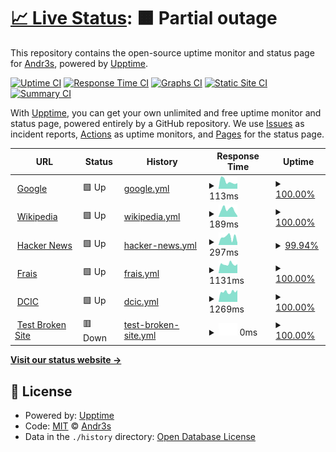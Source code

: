 # [📈 Live Status](https://andrus-code.github.io/upptime): <!--live status--> **🟧 Partial outage**

This repository contains the open-source uptime monitor and status page for [Andr3s](https://andrus-code.github.io/upptime), powered by [Upptime](https://github.com/upptime/upptime).

[![Uptime CI](https://github.com/andrus-code/upptime/workflows/Uptime%20CI/badge.svg)](https://github.com/andrus-code/upptime/actions?query=workflow%3A%22Uptime+CI%22)
[![Response Time CI](https://github.com/andrus-code/upptime/workflows/Response%20Time%20CI/badge.svg)](https://github.com/andrus-code/upptime/actions?query=workflow%3A%22Response+Time+CI%22)
[![Graphs CI](https://github.com/andrus-code/upptime/workflows/Graphs%20CI/badge.svg)](https://github.com/andrus-code/upptime/actions?query=workflow%3A%22Graphs+CI%22)
[![Static Site CI](https://github.com/andrus-code/upptime/workflows/Static%20Site%20CI/badge.svg)](https://github.com/andrus-code/upptime/actions?query=workflow%3A%22Static+Site+CI%22)
[![Summary CI](https://github.com/andrus-code/upptime/workflows/Summary%20CI/badge.svg)](https://github.com/andrus-code/upptime/actions?query=workflow%3A%22Summary+CI%22)

With [Upptime](https://upptime.js.org), you can get your own unlimited and free uptime monitor and status page, powered entirely by a GitHub repository. We use [Issues](https://github.com/andrus-code/upptime/issues) as incident reports, [Actions](https://github.com/andrus-code/upptime/actions) as uptime monitors, and [Pages](https://andrus-code.github.io/upptime) for the status page.

<!--start: status pages-->
<!-- This summary is generated by Upptime (https://github.com/upptime/upptime) -->
<!-- Do not edit this manually, your changes will be overwritten -->
<!-- prettier-ignore -->
| URL | Status | History | Response Time | Uptime |
| --- | ------ | ------- | ------------- | ------ |
| <img alt="" src="https://icons.duckduckgo.com/ip3/www.google.com.ico" height="13"> [Google](https://www.google.com) | 🟩 Up | [google.yml](https://github.com/andrus-code/pagesstatus/commits/HEAD/history/google.yml) | <details><summary><img alt="Response time graph" src="./graphs/google/response-time-week.png" height="20"> 113ms</summary><br><a href="https://andrus-code.github.io/pagesstatus/history/google"><img alt="Response time 109" src="https://img.shields.io/endpoint?url=https%3A%2F%2Fraw.githubusercontent.com%2Fandrus-code%2Fpagesstatus%2FHEAD%2Fapi%2Fgoogle%2Fresponse-time.json"></a><br><a href="https://andrus-code.github.io/pagesstatus/history/google"><img alt="24-hour response time 86" src="https://img.shields.io/endpoint?url=https%3A%2F%2Fraw.githubusercontent.com%2Fandrus-code%2Fpagesstatus%2FHEAD%2Fapi%2Fgoogle%2Fresponse-time-day.json"></a><br><a href="https://andrus-code.github.io/pagesstatus/history/google"><img alt="7-day response time 113" src="https://img.shields.io/endpoint?url=https%3A%2F%2Fraw.githubusercontent.com%2Fandrus-code%2Fpagesstatus%2FHEAD%2Fapi%2Fgoogle%2Fresponse-time-week.json"></a><br><a href="https://andrus-code.github.io/pagesstatus/history/google"><img alt="30-day response time 99" src="https://img.shields.io/endpoint?url=https%3A%2F%2Fraw.githubusercontent.com%2Fandrus-code%2Fpagesstatus%2FHEAD%2Fapi%2Fgoogle%2Fresponse-time-month.json"></a><br><a href="https://andrus-code.github.io/pagesstatus/history/google"><img alt="1-year response time 109" src="https://img.shields.io/endpoint?url=https%3A%2F%2Fraw.githubusercontent.com%2Fandrus-code%2Fpagesstatus%2FHEAD%2Fapi%2Fgoogle%2Fresponse-time-year.json"></a></details> | <details><summary><a href="https://andrus-code.github.io/pagesstatus/history/google">100.00%</a></summary><a href="https://andrus-code.github.io/pagesstatus/history/google"><img alt="All-time uptime 100.00%" src="https://img.shields.io/endpoint?url=https%3A%2F%2Fraw.githubusercontent.com%2Fandrus-code%2Fpagesstatus%2FHEAD%2Fapi%2Fgoogle%2Fuptime.json"></a><br><a href="https://andrus-code.github.io/pagesstatus/history/google"><img alt="24-hour uptime 100.00%" src="https://img.shields.io/endpoint?url=https%3A%2F%2Fraw.githubusercontent.com%2Fandrus-code%2Fpagesstatus%2FHEAD%2Fapi%2Fgoogle%2Fuptime-day.json"></a><br><a href="https://andrus-code.github.io/pagesstatus/history/google"><img alt="7-day uptime 100.00%" src="https://img.shields.io/endpoint?url=https%3A%2F%2Fraw.githubusercontent.com%2Fandrus-code%2Fpagesstatus%2FHEAD%2Fapi%2Fgoogle%2Fuptime-week.json"></a><br><a href="https://andrus-code.github.io/pagesstatus/history/google"><img alt="30-day uptime 100.00%" src="https://img.shields.io/endpoint?url=https%3A%2F%2Fraw.githubusercontent.com%2Fandrus-code%2Fpagesstatus%2FHEAD%2Fapi%2Fgoogle%2Fuptime-month.json"></a><br><a href="https://andrus-code.github.io/pagesstatus/history/google"><img alt="1-year uptime 99.99%" src="https://img.shields.io/endpoint?url=https%3A%2F%2Fraw.githubusercontent.com%2Fandrus-code%2Fpagesstatus%2FHEAD%2Fapi%2Fgoogle%2Fuptime-year.json"></a></details>
| <img alt="" src="https://icons.duckduckgo.com/ip3/en.wikipedia.org.ico" height="13"> [Wikipedia](https://en.wikipedia.org) | 🟩 Up | [wikipedia.yml](https://github.com/andrus-code/pagesstatus/commits/HEAD/history/wikipedia.yml) | <details><summary><img alt="Response time graph" src="./graphs/wikipedia/response-time-week.png" height="20"> 189ms</summary><br><a href="https://andrus-code.github.io/pagesstatus/history/wikipedia"><img alt="Response time 224" src="https://img.shields.io/endpoint?url=https%3A%2F%2Fraw.githubusercontent.com%2Fandrus-code%2Fpagesstatus%2FHEAD%2Fapi%2Fwikipedia%2Fresponse-time.json"></a><br><a href="https://andrus-code.github.io/pagesstatus/history/wikipedia"><img alt="24-hour response time 24" src="https://img.shields.io/endpoint?url=https%3A%2F%2Fraw.githubusercontent.com%2Fandrus-code%2Fpagesstatus%2FHEAD%2Fapi%2Fwikipedia%2Fresponse-time-day.json"></a><br><a href="https://andrus-code.github.io/pagesstatus/history/wikipedia"><img alt="7-day response time 189" src="https://img.shields.io/endpoint?url=https%3A%2F%2Fraw.githubusercontent.com%2Fandrus-code%2Fpagesstatus%2FHEAD%2Fapi%2Fwikipedia%2Fresponse-time-week.json"></a><br><a href="https://andrus-code.github.io/pagesstatus/history/wikipedia"><img alt="30-day response time 252" src="https://img.shields.io/endpoint?url=https%3A%2F%2Fraw.githubusercontent.com%2Fandrus-code%2Fpagesstatus%2FHEAD%2Fapi%2Fwikipedia%2Fresponse-time-month.json"></a><br><a href="https://andrus-code.github.io/pagesstatus/history/wikipedia"><img alt="1-year response time 226" src="https://img.shields.io/endpoint?url=https%3A%2F%2Fraw.githubusercontent.com%2Fandrus-code%2Fpagesstatus%2FHEAD%2Fapi%2Fwikipedia%2Fresponse-time-year.json"></a></details> | <details><summary><a href="https://andrus-code.github.io/pagesstatus/history/wikipedia">100.00%</a></summary><a href="https://andrus-code.github.io/pagesstatus/history/wikipedia"><img alt="All-time uptime 100.00%" src="https://img.shields.io/endpoint?url=https%3A%2F%2Fraw.githubusercontent.com%2Fandrus-code%2Fpagesstatus%2FHEAD%2Fapi%2Fwikipedia%2Fuptime.json"></a><br><a href="https://andrus-code.github.io/pagesstatus/history/wikipedia"><img alt="24-hour uptime 100.00%" src="https://img.shields.io/endpoint?url=https%3A%2F%2Fraw.githubusercontent.com%2Fandrus-code%2Fpagesstatus%2FHEAD%2Fapi%2Fwikipedia%2Fuptime-day.json"></a><br><a href="https://andrus-code.github.io/pagesstatus/history/wikipedia"><img alt="7-day uptime 100.00%" src="https://img.shields.io/endpoint?url=https%3A%2F%2Fraw.githubusercontent.com%2Fandrus-code%2Fpagesstatus%2FHEAD%2Fapi%2Fwikipedia%2Fuptime-week.json"></a><br><a href="https://andrus-code.github.io/pagesstatus/history/wikipedia"><img alt="30-day uptime 100.00%" src="https://img.shields.io/endpoint?url=https%3A%2F%2Fraw.githubusercontent.com%2Fandrus-code%2Fpagesstatus%2FHEAD%2Fapi%2Fwikipedia%2Fuptime-month.json"></a><br><a href="https://andrus-code.github.io/pagesstatus/history/wikipedia"><img alt="1-year uptime 100.00%" src="https://img.shields.io/endpoint?url=https%3A%2F%2Fraw.githubusercontent.com%2Fandrus-code%2Fpagesstatus%2FHEAD%2Fapi%2Fwikipedia%2Fuptime-year.json"></a></details>
| <img alt="" src="https://icons.duckduckgo.com/ip3/news.ycombinator.com.ico" height="13"> [Hacker News](https://news.ycombinator.com) | 🟩 Up | [hacker-news.yml](https://github.com/andrus-code/pagesstatus/commits/HEAD/history/hacker-news.yml) | <details><summary><img alt="Response time graph" src="./graphs/hacker-news/response-time-week.png" height="20"> 297ms</summary><br><a href="https://andrus-code.github.io/pagesstatus/history/hacker-news"><img alt="Response time 294" src="https://img.shields.io/endpoint?url=https%3A%2F%2Fraw.githubusercontent.com%2Fandrus-code%2Fpagesstatus%2FHEAD%2Fapi%2Fhacker-news%2Fresponse-time.json"></a><br><a href="https://andrus-code.github.io/pagesstatus/history/hacker-news"><img alt="24-hour response time 223" src="https://img.shields.io/endpoint?url=https%3A%2F%2Fraw.githubusercontent.com%2Fandrus-code%2Fpagesstatus%2FHEAD%2Fapi%2Fhacker-news%2Fresponse-time-day.json"></a><br><a href="https://andrus-code.github.io/pagesstatus/history/hacker-news"><img alt="7-day response time 297" src="https://img.shields.io/endpoint?url=https%3A%2F%2Fraw.githubusercontent.com%2Fandrus-code%2Fpagesstatus%2FHEAD%2Fapi%2Fhacker-news%2Fresponse-time-week.json"></a><br><a href="https://andrus-code.github.io/pagesstatus/history/hacker-news"><img alt="30-day response time 294" src="https://img.shields.io/endpoint?url=https%3A%2F%2Fraw.githubusercontent.com%2Fandrus-code%2Fpagesstatus%2FHEAD%2Fapi%2Fhacker-news%2Fresponse-time-month.json"></a><br><a href="https://andrus-code.github.io/pagesstatus/history/hacker-news"><img alt="1-year response time 289" src="https://img.shields.io/endpoint?url=https%3A%2F%2Fraw.githubusercontent.com%2Fandrus-code%2Fpagesstatus%2FHEAD%2Fapi%2Fhacker-news%2Fresponse-time-year.json"></a></details> | <details><summary><a href="https://andrus-code.github.io/pagesstatus/history/hacker-news">99.94%</a></summary><a href="https://andrus-code.github.io/pagesstatus/history/hacker-news"><img alt="All-time uptime 99.94%" src="https://img.shields.io/endpoint?url=https%3A%2F%2Fraw.githubusercontent.com%2Fandrus-code%2Fpagesstatus%2FHEAD%2Fapi%2Fhacker-news%2Fuptime.json"></a><br><a href="https://andrus-code.github.io/pagesstatus/history/hacker-news"><img alt="24-hour uptime 99.56%" src="https://img.shields.io/endpoint?url=https%3A%2F%2Fraw.githubusercontent.com%2Fandrus-code%2Fpagesstatus%2FHEAD%2Fapi%2Fhacker-news%2Fuptime-day.json"></a><br><a href="https://andrus-code.github.io/pagesstatus/history/hacker-news"><img alt="7-day uptime 99.94%" src="https://img.shields.io/endpoint?url=https%3A%2F%2Fraw.githubusercontent.com%2Fandrus-code%2Fpagesstatus%2FHEAD%2Fapi%2Fhacker-news%2Fuptime-week.json"></a><br><a href="https://andrus-code.github.io/pagesstatus/history/hacker-news"><img alt="30-day uptime 99.99%" src="https://img.shields.io/endpoint?url=https%3A%2F%2Fraw.githubusercontent.com%2Fandrus-code%2Fpagesstatus%2FHEAD%2Fapi%2Fhacker-news%2Fuptime-month.json"></a><br><a href="https://andrus-code.github.io/pagesstatus/history/hacker-news"><img alt="1-year uptime 99.91%" src="https://img.shields.io/endpoint?url=https%3A%2F%2Fraw.githubusercontent.com%2Fandrus-code%2Fpagesstatus%2FHEAD%2Fapi%2Fhacker-news%2Fuptime-year.json"></a></details>
| <img alt="" src="https://icons.duckduckgo.com/ip3/frais.sed.com.ar.ico" height="13"> [Frais](https://frais.sed.com.ar) | 🟩 Up | [frais.yml](https://github.com/andrus-code/pagesstatus/commits/HEAD/history/frais.yml) | <details><summary><img alt="Response time graph" src="./graphs/frais/response-time-week.png" height="20"> 1131ms</summary><br><a href="https://andrus-code.github.io/pagesstatus/history/frais"><img alt="Response time 1315" src="https://img.shields.io/endpoint?url=https%3A%2F%2Fraw.githubusercontent.com%2Fandrus-code%2Fpagesstatus%2FHEAD%2Fapi%2Ffrais%2Fresponse-time.json"></a><br><a href="https://andrus-code.github.io/pagesstatus/history/frais"><img alt="24-hour response time 1133" src="https://img.shields.io/endpoint?url=https%3A%2F%2Fraw.githubusercontent.com%2Fandrus-code%2Fpagesstatus%2FHEAD%2Fapi%2Ffrais%2Fresponse-time-day.json"></a><br><a href="https://andrus-code.github.io/pagesstatus/history/frais"><img alt="7-day response time 1131" src="https://img.shields.io/endpoint?url=https%3A%2F%2Fraw.githubusercontent.com%2Fandrus-code%2Fpagesstatus%2FHEAD%2Fapi%2Ffrais%2Fresponse-time-week.json"></a><br><a href="https://andrus-code.github.io/pagesstatus/history/frais"><img alt="30-day response time 1144" src="https://img.shields.io/endpoint?url=https%3A%2F%2Fraw.githubusercontent.com%2Fandrus-code%2Fpagesstatus%2FHEAD%2Fapi%2Ffrais%2Fresponse-time-month.json"></a><br><a href="https://andrus-code.github.io/pagesstatus/history/frais"><img alt="1-year response time 1273" src="https://img.shields.io/endpoint?url=https%3A%2F%2Fraw.githubusercontent.com%2Fandrus-code%2Fpagesstatus%2FHEAD%2Fapi%2Ffrais%2Fresponse-time-year.json"></a></details> | <details><summary><a href="https://andrus-code.github.io/pagesstatus/history/frais">100.00%</a></summary><a href="https://andrus-code.github.io/pagesstatus/history/frais"><img alt="All-time uptime 98.41%" src="https://img.shields.io/endpoint?url=https%3A%2F%2Fraw.githubusercontent.com%2Fandrus-code%2Fpagesstatus%2FHEAD%2Fapi%2Ffrais%2Fuptime.json"></a><br><a href="https://andrus-code.github.io/pagesstatus/history/frais"><img alt="24-hour uptime 100.00%" src="https://img.shields.io/endpoint?url=https%3A%2F%2Fraw.githubusercontent.com%2Fandrus-code%2Fpagesstatus%2FHEAD%2Fapi%2Ffrais%2Fuptime-day.json"></a><br><a href="https://andrus-code.github.io/pagesstatus/history/frais"><img alt="7-day uptime 100.00%" src="https://img.shields.io/endpoint?url=https%3A%2F%2Fraw.githubusercontent.com%2Fandrus-code%2Fpagesstatus%2FHEAD%2Fapi%2Ffrais%2Fuptime-week.json"></a><br><a href="https://andrus-code.github.io/pagesstatus/history/frais"><img alt="30-day uptime 100.00%" src="https://img.shields.io/endpoint?url=https%3A%2F%2Fraw.githubusercontent.com%2Fandrus-code%2Fpagesstatus%2FHEAD%2Fapi%2Ffrais%2Fuptime-month.json"></a><br><a href="https://andrus-code.github.io/pagesstatus/history/frais"><img alt="1-year uptime 96.93%" src="https://img.shields.io/endpoint?url=https%3A%2F%2Fraw.githubusercontent.com%2Fandrus-code%2Fpagesstatus%2FHEAD%2Fapi%2Ffrais%2Fuptime-year.json"></a></details>
| <img alt="" src="https://icons.duckduckgo.com/ip3/cs.uns.edu.ar.ico" height="13"> [DCIC](https://cs.uns.edu.ar/~devcs) | 🟩 Up | [dcic.yml](https://github.com/andrus-code/pagesstatus/commits/HEAD/history/dcic.yml) | <details><summary><img alt="Response time graph" src="./graphs/dcic/response-time-week.png" height="20"> 1269ms</summary><br><a href="https://andrus-code.github.io/pagesstatus/history/dcic"><img alt="Response time 1489" src="https://img.shields.io/endpoint?url=https%3A%2F%2Fraw.githubusercontent.com%2Fandrus-code%2Fpagesstatus%2FHEAD%2Fapi%2Fdcic%2Fresponse-time.json"></a><br><a href="https://andrus-code.github.io/pagesstatus/history/dcic"><img alt="24-hour response time 1486" src="https://img.shields.io/endpoint?url=https%3A%2F%2Fraw.githubusercontent.com%2Fandrus-code%2Fpagesstatus%2FHEAD%2Fapi%2Fdcic%2Fresponse-time-day.json"></a><br><a href="https://andrus-code.github.io/pagesstatus/history/dcic"><img alt="7-day response time 1269" src="https://img.shields.io/endpoint?url=https%3A%2F%2Fraw.githubusercontent.com%2Fandrus-code%2Fpagesstatus%2FHEAD%2Fapi%2Fdcic%2Fresponse-time-week.json"></a><br><a href="https://andrus-code.github.io/pagesstatus/history/dcic"><img alt="30-day response time 1288" src="https://img.shields.io/endpoint?url=https%3A%2F%2Fraw.githubusercontent.com%2Fandrus-code%2Fpagesstatus%2FHEAD%2Fapi%2Fdcic%2Fresponse-time-month.json"></a><br><a href="https://andrus-code.github.io/pagesstatus/history/dcic"><img alt="1-year response time 1499" src="https://img.shields.io/endpoint?url=https%3A%2F%2Fraw.githubusercontent.com%2Fandrus-code%2Fpagesstatus%2FHEAD%2Fapi%2Fdcic%2Fresponse-time-year.json"></a></details> | <details><summary><a href="https://andrus-code.github.io/pagesstatus/history/dcic">100.00%</a></summary><a href="https://andrus-code.github.io/pagesstatus/history/dcic"><img alt="All-time uptime 98.75%" src="https://img.shields.io/endpoint?url=https%3A%2F%2Fraw.githubusercontent.com%2Fandrus-code%2Fpagesstatus%2FHEAD%2Fapi%2Fdcic%2Fuptime.json"></a><br><a href="https://andrus-code.github.io/pagesstatus/history/dcic"><img alt="24-hour uptime 100.00%" src="https://img.shields.io/endpoint?url=https%3A%2F%2Fraw.githubusercontent.com%2Fandrus-code%2Fpagesstatus%2FHEAD%2Fapi%2Fdcic%2Fuptime-day.json"></a><br><a href="https://andrus-code.github.io/pagesstatus/history/dcic"><img alt="7-day uptime 100.00%" src="https://img.shields.io/endpoint?url=https%3A%2F%2Fraw.githubusercontent.com%2Fandrus-code%2Fpagesstatus%2FHEAD%2Fapi%2Fdcic%2Fuptime-week.json"></a><br><a href="https://andrus-code.github.io/pagesstatus/history/dcic"><img alt="30-day uptime 100.00%" src="https://img.shields.io/endpoint?url=https%3A%2F%2Fraw.githubusercontent.com%2Fandrus-code%2Fpagesstatus%2FHEAD%2Fapi%2Fdcic%2Fuptime-month.json"></a><br><a href="https://andrus-code.github.io/pagesstatus/history/dcic"><img alt="1-year uptime 98.21%" src="https://img.shields.io/endpoint?url=https%3A%2F%2Fraw.githubusercontent.com%2Fandrus-code%2Fpagesstatus%2FHEAD%2Fapi%2Fdcic%2Fuptime-year.json"></a></details>
| <img alt="" src="https://icons.duckduckgo.com/ip3/thissitedoesnotexist.koj.co.ico" height="13"> [Test Broken Site](https://thissitedoesnotexist.koj.co) | 🟥 Down | [test-broken-site.yml](https://github.com/andrus-code/pagesstatus/commits/HEAD/history/test-broken-site.yml) | <details><summary><img alt="Response time graph" src="./graphs/test-broken-site/response-time-week.png" height="20"> 0ms</summary><br><a href="https://andrus-code.github.io/pagesstatus/history/test-broken-site"><img alt="Response time 0" src="https://img.shields.io/endpoint?url=https%3A%2F%2Fraw.githubusercontent.com%2Fandrus-code%2Fpagesstatus%2FHEAD%2Fapi%2Ftest-broken-site%2Fresponse-time.json"></a><br><a href="https://andrus-code.github.io/pagesstatus/history/test-broken-site"><img alt="24-hour response time 0" src="https://img.shields.io/endpoint?url=https%3A%2F%2Fraw.githubusercontent.com%2Fandrus-code%2Fpagesstatus%2FHEAD%2Fapi%2Ftest-broken-site%2Fresponse-time-day.json"></a><br><a href="https://andrus-code.github.io/pagesstatus/history/test-broken-site"><img alt="7-day response time 0" src="https://img.shields.io/endpoint?url=https%3A%2F%2Fraw.githubusercontent.com%2Fandrus-code%2Fpagesstatus%2FHEAD%2Fapi%2Ftest-broken-site%2Fresponse-time-week.json"></a><br><a href="https://andrus-code.github.io/pagesstatus/history/test-broken-site"><img alt="30-day response time 0" src="https://img.shields.io/endpoint?url=https%3A%2F%2Fraw.githubusercontent.com%2Fandrus-code%2Fpagesstatus%2FHEAD%2Fapi%2Ftest-broken-site%2Fresponse-time-month.json"></a><br><a href="https://andrus-code.github.io/pagesstatus/history/test-broken-site"><img alt="1-year response time 0" src="https://img.shields.io/endpoint?url=https%3A%2F%2Fraw.githubusercontent.com%2Fandrus-code%2Fpagesstatus%2FHEAD%2Fapi%2Ftest-broken-site%2Fresponse-time-year.json"></a></details> | <details><summary><a href="https://andrus-code.github.io/pagesstatus/history/test-broken-site">100.00%</a></summary><a href="https://andrus-code.github.io/pagesstatus/history/test-broken-site"><img alt="All-time uptime 100.00%" src="https://img.shields.io/endpoint?url=https%3A%2F%2Fraw.githubusercontent.com%2Fandrus-code%2Fpagesstatus%2FHEAD%2Fapi%2Ftest-broken-site%2Fuptime.json"></a><br><a href="https://andrus-code.github.io/pagesstatus/history/test-broken-site"><img alt="24-hour uptime 100.00%" src="https://img.shields.io/endpoint?url=https%3A%2F%2Fraw.githubusercontent.com%2Fandrus-code%2Fpagesstatus%2FHEAD%2Fapi%2Ftest-broken-site%2Fuptime-day.json"></a><br><a href="https://andrus-code.github.io/pagesstatus/history/test-broken-site"><img alt="7-day uptime 100.00%" src="https://img.shields.io/endpoint?url=https%3A%2F%2Fraw.githubusercontent.com%2Fandrus-code%2Fpagesstatus%2FHEAD%2Fapi%2Ftest-broken-site%2Fuptime-week.json"></a><br><a href="https://andrus-code.github.io/pagesstatus/history/test-broken-site"><img alt="30-day uptime 100.00%" src="https://img.shields.io/endpoint?url=https%3A%2F%2Fraw.githubusercontent.com%2Fandrus-code%2Fpagesstatus%2FHEAD%2Fapi%2Ftest-broken-site%2Fuptime-month.json"></a><br><a href="https://andrus-code.github.io/pagesstatus/history/test-broken-site"><img alt="1-year uptime 100.00%" src="https://img.shields.io/endpoint?url=https%3A%2F%2Fraw.githubusercontent.com%2Fandrus-code%2Fpagesstatus%2FHEAD%2Fapi%2Ftest-broken-site%2Fuptime-year.json"></a></details>

<!--end: status pages-->

[**Visit our status website →**](https://andrus-code.github.io/upptime)

## 📄 License

- Powered by: [Upptime](https://github.com/upptime/upptime)
- Code: [MIT](./LICENSE) © [Andr3s](https://andrus-code.github.io/upptime)
- Data in the `./history` directory: [Open Database License](https://opendatacommons.org/licenses/odbl/1-0/)
